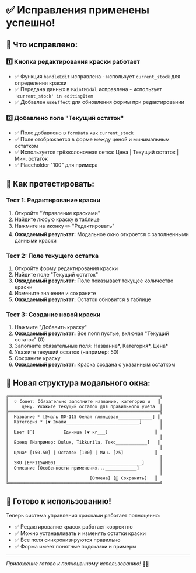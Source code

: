 # ✅ Исправления применены успешно!

## 🔧 **Что исправлено:**

### 1️⃣ **Кнопка редактирования краски работает**
- ✅ Функция `handleEdit` исправлена - использует `current_stock` для определения краски
- ✅ Передача данных в `PaintModal` исправлена - использует `'current_stock' in editingItem`
- ✅ Добавлен `useEffect` для обновления формы при редактировании

### 2️⃣ **Добавлено поле "Текущий остаток"**
- ✅ Поле добавлено в `formData` как `current_stock`
- ✅ Поле отображается в форме между ценой и минимальным остатком
- ✅ Используется трёхколоночная сетка: Цена | Текущий остаток | Мин. остаток
- ✅ Placeholder "100" для примера

## 🧪 **Как протестировать:**

### **Тест 1: Редактирование краски**
1. Откройте "Управление красками" 
2. Найдите любую краску в таблице
3. Нажмите на иконку ✏️ "Редактировать"
4. **Ожидаемый результат:** Модальное окно откроется с заполненными данными краски

### **Тест 2: Поле текущего остатка**
1. Откройте форму редактирования краски
2. Найдите поле "Текущий остаток" 
3. **Ожидаемый результат:** Поле показывает текущее количество краски
4. Измените значение и сохраните
5. **Ожидаемый результат:** Остаток обновится в таблице

### **Тест 3: Создание новой краски**
1. Нажмите "Добавить краску"
2. **Ожидаемый результат:** Все поля пустые, включая "Текущий остаток" (0)
3. Заполните обязательные поля: Название*, Категория*, Цена*
4. Укажите текущий остаток (например: 50)
5. Сохраните краску
6. **Ожидаемый результат:** Краска создана с указанным остатком

## 🎯 **Новая структура модального окна:**

```
╔══════════════════════════════════════════════════════════╗
║  💡 Совет: Обязательно заполните название, категорию и   ║
║     цену. Укажите текущий остаток для правильного учёта  ║
╠══════════════════════════════════════════════════════════╣
║  Название * [Эмаль ПФ-115 белая глянцевая_____________] ║
║  Категория * [▼ Эмали____________________________]       ║
║                                                          ║
║  Цвет [🎨]           Единица [▼ кг___]                  ║
║                                                          ║
║  Бренд [Например: Dulux, Tikkurila, Текс____________]   ║
║                                                          ║
║  Цена* [150.50] | Остаток [100] | Мин. [25]            ║
║                                                          ║
║  SKU [EMF115WH001_________________________________]      ║
║  Описание [Особенности применения...____________]        ║
║                                                          ║
║                               [Отмена] [💾 Сохранить]   ║
╚══════════════════════════════════════════════════════════╝
```

## 🚀 **Готово к использованию!**

Теперь система управления красками работает полноценно:
- ✅ Редактирование красок работает корректно
- ✅ Можно устанавливать и изменять остатки краски
- ✅ Все поля синхронизируются правильно
- ✅ Форма имеет понятные подсказки и примеры

---
*Приложение готово к полноценному использованию!* 🎨✨